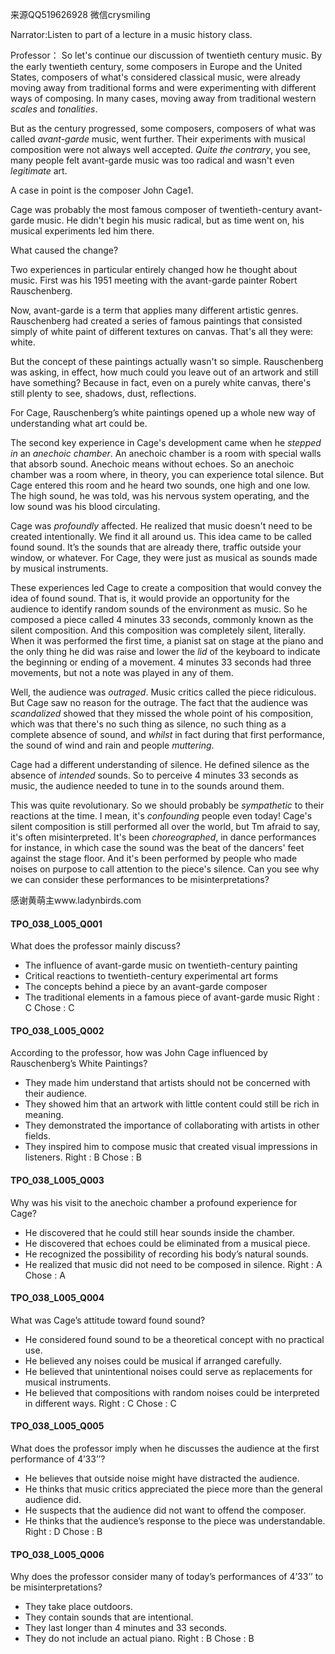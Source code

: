 来源QQ519626928 微信crysmiling

Narrator:Listen to part of a lecture in a music history class. 

Professor：
So let's continue our discussion of twentieth century music. By the early twentieth century, some composers in Europe and the United States, composers of what's considered classical music, were already moving away from traditional forms and were experimenting with different ways of composing. In many cases, moving away from traditional western *scales* and *tonalities*.

But as the century progressed, some composers, composers of what was called *avant-garde* music, went further. Their experiments with musical composition were not always well accepted. *Quite the contrary*, you see, many people felt avant-garde music was too radical and wasn't even *legitimate* art.

A case in point is the composer John Cage1.

Cage was probably the most famous composer of twentieth-century avant-garde music. He didn't begin his music radical, but as time went on, his musical experiments led him there.

What caused the change?

Two experiences in particular entirely changed how he thought about music. First was his 1951 meeting with the avant-garde painter Robert Rauschenberg.

Now, avant-garde is a term that applies many different artistic genres. Rauschenberg had created a series of famous paintings that consisted simply of white paint of different textures on canvas. That's all they were: white.

But the concept of these paintings actually wasn't so simple. Rauschenberg was asking, in effect, how much could you leave out of an artwork and still have something? Because in fact, even on a purely white canvas, there's still plenty to see, shadows, dust, reflections.

For Cage, Rauschenberg’s white paintings opened up a whole new way of understanding what art could be.

The second key experience in Cage's development came when he *stepped in* an *anechoic* *chamber*. An anechoic chamber is a room with special walls that absorb sound. Anechoic means without echoes. So an anechoic chamber was a room where, in theory, you can experience total silence. But Cage entered this room and he heard two sounds, one high and one low. The high sound, he was told, was his nervous system operating, and the low sound was his blood circulating.

Cage was *profoundly* affected. He realized that music doesn't need to be created intentionally. We find it all around us. This idea came to be called found sound. It’s the sounds that are already there, traffic outside your window, or whatever. For Cage, they were just as musical as sounds made by musical instruments.

These experiences led Cage to create a composition that would convey the idea of found sound. That is, it would provide an opportunity for the audience to identify random sounds of the environment as music. So he composed a piece called 4 minutes 33 seconds, commonly known as the silent composition. And this composition was completely silent, literally. When it was performed the first time, a pianist sat on stage at the piano and the only thing he did was raise and lower the *lid* of the keyboard to indicate the beginning or ending of a movement. 4 minutes 33 seconds had three movements, but not a note was played in any of them.

Well, the audience was *outraged*. Music critics called the piece ridiculous. But Cage saw no reason for the outrage. The fact that the audience was *scandalized* showed that they missed the whole point of his composition, which was that there's no such thing as silence, no such thing as a complete absence of sound, and *whilst* in fact during that first performance, the sound of wind and rain and people *muttering*.

Cage had a different understanding of silence. He defined silence as the absence of *intended* sounds. So to perceive 4 minutes 33 seconds as music, the audience needed to tune in to the sounds around them.

This was quite revolutionary. So we should probably be *sympathetic* to their reactions at the time. I mean, it's *confounding* people even today!
Cage's silent composition is still performed all over the world, but Tm afraid to say, it's often misinterpreted. It's been *choreographed*, in dance performances for instance, in which case the sound was the beat of the dancers' feet against the stage floor. And it's been performed by people who made noises on purpose to call attention to the piece's silence. Can you see why we can consider these performances to be misinterpretations?

感谢黄萌主www.ladynbirds.com

#### TPO_038_L005_Q001
What does the professor mainly discuss?
- The influence of avant-garde music on twentieth-century painting
- Critical reactions to twentieth-century experimental art forms
- The concepts behind a piece by an avant-garde composer
- The traditional elements in a famous piece of avant-garde music
Right : C	Chose : C


#### TPO_038_L005_Q002
According to the professor, how was John Cage influenced by Rauschenberg’s White Paintings?
- They made him understand that artists should not be concerned with their audience.
- They showed him that an artwork with little content could still be rich in meaning.
- They demonstrated the importance of collaborating with artists in other fields.
- They inspired him to compose music that created visual impressions in listeners.
Right : B	Chose : B


#### TPO_038_L005_Q003
Why was his visit to the anechoic chamber a profound experience for Cage?
- He discovered that he could still hear sounds inside the chamber.
- He discovered that echoes could be eliminated from a musical piece.
- He recognized the possibility of recording his body’s natural sounds.
- He realized that music did not need to be composed in silence.
Right : A	Chose : A


#### TPO_038_L005_Q004
What was Cage’s attitude toward found sound?
- He considered found sound to be a theoretical concept with no practical use.
- He believed any noises could be musical if arranged carefully.
- He believed that unintentional noises could serve as replacements for musical instruments.
- He believed that compositions with random noises could be interpreted in different ways.
Right : C	Chose : C


#### TPO_038_L005_Q005
What does the professor imply when he discusses the audience at the first performance of 4’33’’?
- He believes that outside noise might have distracted the audience.
- He thinks that music critics appreciated the piece more than the general audience did.
- He suspects that the audience did not want to offend the composer.
- He thinks that the audience’s response to the piece was understandable.
Right : D	Chose : B


#### TPO_038_L005_Q006
Why does the professor consider many of today’s performances of 4’33’’ to be misinterpretations?
- They take place outdoors.
- They contain sounds that are intentional.
- They last longer than 4 minutes and 33 seconds.
- They do not include an actual piano.
Right : B	Chose : B
